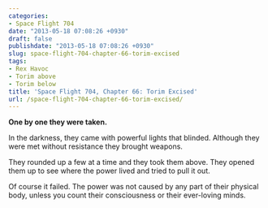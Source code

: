```yaml
---
categories:
- Space Flight 704
date: "2013-05-18 07:08:26 +0930"
draft: false
publishdate: "2013-05-18 07:08:26 +0930"
slug: space-flight-704-chapter-66-torim-excised
tags:
- Rex Havoc
- Torim above
- Torim below
title: 'Space Flight 704, Chapter 66: Torim Excised'
url: /space-flight-704-chapter-66-torim-excised/
---
```

**One by one they were taken.**

In the darkness, they came with powerful lights that blinded. Although
they were met without resistance they brought weapons.

They rounded up a few at a time and they took them above. They opened
them up to see where the power lived and tried to pull it out.

Of course it failed. The power was not caused by any part of their
physical body, unless you count their consciousness or their ever-loving
minds.